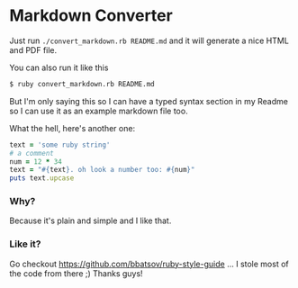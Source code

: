# Markdown Converter
Just run `./convert_markdown.rb README.md` and it will generate a nice HTML and PDF file.

You can also run it like this

```bash
$ ruby convert_markdown.rb README.md
```

But I'm only saying this so I can have a typed syntax section in my Readme so I can use
it as an example markdown file too.

What the hell, here's another one:

```ruby
text = 'some ruby string'
# a comment
num = 12 * 34
text = "#{text}. oh look a number too: #{num}"
puts text.upcase
```

### Why?
Because it's plain and simple and I like that.

### Like it?
Go checkout https://github.com/bbatsov/ruby-style-guide ... I stole most of the code from there ;) Thanks guys!
